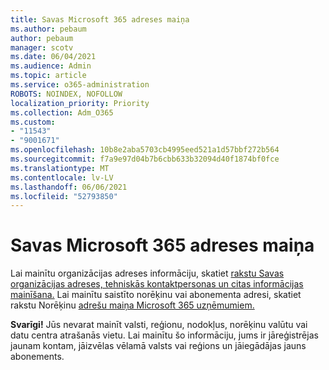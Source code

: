 ```yaml
---
title: Savas Microsoft 365 adreses maiņa
ms.author: pebaum
author: pebaum
manager: scotv
ms.date: 06/04/2021
ms.audience: Admin
ms.topic: article
ms.service: o365-administration
ROBOTS: NOINDEX, NOFOLLOW
localization_priority: Priority
ms.collection: Adm_O365
ms.custom:
- "11543"
- "9001671"
ms.openlocfilehash: 10b8e2aba5703cb4995eed521a1d57bbf272b564
ms.sourcegitcommit: f7a9e97d04b7b6cbb633b32094d40f1874bf0fce
ms.translationtype: MT
ms.contentlocale: lv-LV
ms.lasthandoff: 06/06/2021
ms.locfileid: "52793850"
---
```

# <a name="change-your-microsoft-365-address"></a>Savas Microsoft 365 adreses maiņa

Lai mainītu organizācijas adreses informāciju, skatiet [rakstu Savas organizācijas adreses, tehniskās kontaktpersonas un citas informācijas mainīšana.](/microsoft-365/admin/manage/change-address-contact-and-more) Lai mainītu saistīto norēķinu vai abonementa adresi, skatiet rakstu Norēķinu [adrešu maiņa Microsoft 365 uzņēmumiem.](/microsoft-365/commerce/billing-and-payments/change-your-billing-addresses) 

**Svarīgi!** Jūs nevarat mainīt valsti, reģionu, nodokļus, norēķinu valūtu vai datu centra atrašanās vietu. Lai mainītu šo informāciju, jums ir jāreģistrējas jaunam kontam, jāizvēlas vēlamā valsts vai reģions un jāiegādājas jauns abonements. 